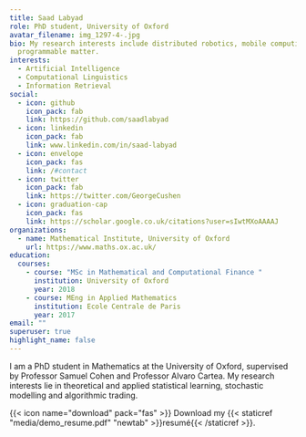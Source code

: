 ```yaml
---
title: Saad Labyad
role: PhD student, University of Oxford
avatar_filename: img_1297-4-.jpg
bio: My research interests include distributed robotics, mobile computing and
  programmable matter.
interests:
  - Artificial Intelligence
  - Computational Linguistics
  - Information Retrieval
social:
  - icon: github
    icon_pack: fab
    link: https://github.com/saadlabyad
  - icon: linkedin
    icon_pack: fab
    link: www.linkedin.com/in/saad-labyad
  - icon: envelope
    icon_pack: fas
    link: /#contact
  - icon: twitter
    icon_pack: fab
    link: https://twitter.com/GeorgeCushen
  - icon: graduation-cap
    icon_pack: fas
    link: https://scholar.google.co.uk/citations?user=sIwtMXoAAAAJ
organizations:
  - name: Mathematical Institute, University of Oxford
    url: https://www.maths.ox.ac.uk/
education:
  courses:
    - course: "MSc in Mathematical and Computational Finance "
      institution: University of Oxford
      year: 2018
    - course: MEng in Applied Mathematics
      institution: Ecole Centrale de Paris
      year: 2017
email: ""
superuser: true
highlight_name: false
---
```

I am a PhD student in Mathematics at the University of Oxford, supervised by Professor Samuel Cohen and Professor Alvaro Cartea. My research interests lie in theoretical and applied statistical learning, stochastic modelling and algorithmic trading.

{{< icon name="download" pack="fas" >}} Download my {{< staticref "media/demo_resume.pdf" "newtab" >}}resumé{{< /staticref >}}.